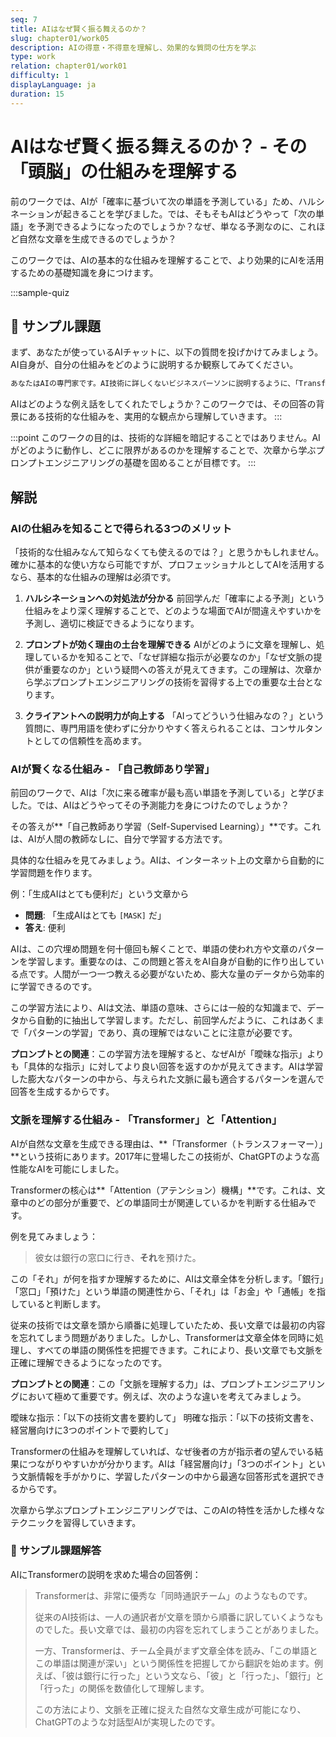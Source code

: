 ```yaml
---
seq: 7
title: AIはなぜ賢く振る舞えるのか？
slug: chapter01/work05
description: AIの得意・不得意を理解し、効果的な質問の仕方を学ぶ
type: work
relation: chapter01/work01
difficulty: 1
displayLanguage: ja
duration: 15
---
```


# AIはなぜ賢く振る舞えるのか？ - その「頭脳」の仕組みを理解する

前のワークでは、AIが「確率に基づいて次の単語を予測している」ため、ハルシネーションが起きることを学びました。では、そもそもAIはどうやって「次の単語」を予測できるようになったのでしょうか？なぜ、単なる予測なのに、これほど自然な文章を生成できるのでしょうか？

このワークでは、AIの基本的な仕組みを理解することで、より効果的にAIを活用するための基礎知識を身につけます。

:::sample-quiz

## 📝 サンプル課題

まず、あなたが使っているAIチャットに、以下の質問を投げかけてみましょう。AI自身が、自分の仕組みをどのように説明するか観察してみてください。

```markdown
あなたはAIの専門家です。AI技術に詳しくないビジネスパーソンに説明するように、「Transformer」という技術がなぜ画期的なのかを、専門用語をなるべく使わずに、何かに例えて分かりやすく説明してください。
```

AIはどのような例え話をしてくれたでしょうか？このワークでは、その回答の背景にある技術的な仕組みを、実用的な観点から理解していきます。
:::

:::point
このワークの目的は、技術的な詳細を暗記することではありません。AIがどのように動作し、どこに限界があるのかを理解することで、次章から学ぶプロンプトエンジニアリングの基礎を固めることが目標です。
:::

## 解説

### AIの仕組みを知ることで得られる3つのメリット

「技術的な仕組みなんて知らなくても使えるのでは？」と思うかもしれません。確かに基本的な使い方なら可能ですが、プロフェッショナルとしてAIを活用するなら、基本的な仕組みの理解は必須です。

1. **ハルシネーションへの対処法が分かる**
   前回学んだ「確率による予測」という仕組みをより深く理解することで、どのような場面でAIが間違えやすいかを予測し、適切に検証できるようになります。

2. **プロンプトが効く理由の土台を理解できる**
   AIがどのように文章を理解し、処理しているかを知ることで、「なぜ詳細な指示が必要なのか」「なぜ文脈の提供が重要なのか」という疑問への答えが見えてきます。この理解は、次章から学ぶプロンプトエンジニアリングの技術を習得する上での重要な土台となります。

3. **クライアントへの説明力が向上する**
   「AIってどういう仕組みなの？」という質問に、専門用語を使わずに分かりやすく答えられることは、コンサルタントとしての信頼性を高めます。

### AIが賢くなる仕組み - 「自己教師あり学習」

前回のワークで、AIは「次に来る確率が最も高い単語を予測している」と学びました。では、AIはどうやってその予測能力を身につけたのでしょうか？

その答えが**「自己教師あり学習（Self-Supervised Learning）」**です。これは、AIが人間の教師なしに、自分で学習する方法です。

具体的な仕組みを見てみましょう。AIは、インターネット上の文章から自動的に学習問題を作ります。

例：「生成AIはとても便利だ」という文章から

- **問題**: 「生成AIはとても `[MASK]` だ」
- **答え**: 便利

AIは、この穴埋め問題を何十億回も解くことで、単語の使われ方や文章のパターンを学習します。重要なのは、この問題と答えをAI自身が自動的に作り出している点です。人間が一つ一つ教える必要がないため、膨大な量のデータから効率的に学習できるのです。

この学習方法により、AIは文法、単語の意味、さらには一般的な知識まで、データから自動的に抽出して学習します。ただし、前回学んだように、これはあくまで「パターンの学習」であり、真の理解ではないことに注意が必要です。

**プロンプトとの関連**：この学習方法を理解すると、なぜAIが「曖昧な指示」よりも「具体的な指示」に対してより良い回答を返すのかが見えてきます。AIは学習した膨大なパターンの中から、与えられた文脈に最も適合するパターンを選んで回答を生成するからです。

### 文脈を理解する仕組み - 「Transformer」と「Attention」

AIが自然な文章を生成できる理由は、**「Transformer（トランスフォーマー）」**という技術にあります。2017年に登場したこの技術が、ChatGPTのような高性能なAIを可能にしました。

Transformerの核心は**「Attention（アテンション）機構」**です。これは、文章中のどの部分が重要で、どの単語同士が関連しているかを判断する仕組みです。

例を見てみましょう：
> 彼女は銀行の窓口に行き、**それ**を預けた。

この「それ」が何を指すか理解するために、AIは文章全体を分析します。「銀行」「窓口」「預けた」という単語の関連性から、「それ」は「お金」や「通帳」を指していると判断します。

従来の技術では文章を頭から順番に処理していたため、長い文章では最初の内容を忘れてしまう問題がありました。しかし、Transformerは文章全体を同時に処理し、すべての単語の関係性を把握できます。これにより、長い文章でも文脈を正確に理解できるようになったのです。

**プロンプトとの関連**：この「文脈を理解する力」は、プロンプトエンジニアリングにおいて極めて重要です。例えば、次のような違いを考えてみましょう。

曖昧な指示：「以下の技術文書を要約して」
明確な指示：「以下の技術文書を、経営層向けに3つのポイントで要約して」

Transformerの仕組みを理解していれば、なぜ後者の方が指示者の望んでいる結果につながりやすいかが分かります。AIは「経営層向け」「3つのポイント」という文脈情報を手がかりに、学習したパターンの中から最適な回答形式を選択できるからです。

次章から学ぶプロンプトエンジニアリングでは、このAIの特性を活かした様々なテクニックを習得していきます。

### 📝 サンプル課題解答

AIにTransformerの説明を求めた場合の回答例：

> Transformerは、非常に優秀な「同時通訳チーム」のようなものです。
> 
> 従来のAI技術は、一人の通訳者が文章を頭から順番に訳していくようなものでした。長い文章では、最初の内容を忘れてしまうことがありました。
> 
> 一方、Transformerは、チーム全員がまず文章全体を読み、「この単語とこの単語は関連が深い」という関係性を把握してから翻訳を始めます。例えば、「彼は銀行に行った」という文なら、「彼」と「行った」、「銀行」と「行った」の関係を数値化して理解します。
> 
> この方法により、文脈を正確に捉えた自然な文章生成が可能になり、ChatGPTのような対話型AIが実現したのです。
